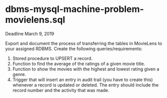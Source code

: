 # dbms-mysql-machine-problem-movielens.sql
Deadline March 9, 2019

Export and document the process of transferring the tables in MovieLens to your assigned RDBMS. Create the following queries/requirements:

1.	Stored procedure to UPSERT a record.
2.	Function to find the average of the ratings of a given movie title.
3.	Function to show the movies with the highest and lowest rating given a genre.
4.	Trigger that will insert an entry in audit trail (you have to create this) whenever a record is updated or deleted. The entry should include the record number and the activity that was made.

